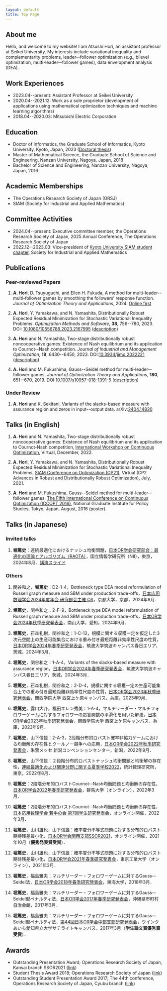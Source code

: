 ```yaml
---
layout: default
title: Top Page
---
```


## About me

Hello, and welcome to my website!
I am Atsushi Hori, an assistant professor at Seikei University.
My interests include variational inequality and complementarity problems, leader--follower optimization (e.g., bilevel optimization, multi-leader--follower games), data envelopment analysis (DEA).

<!--
My passion for optimization was sparked during my undergraduate studies at Nanzan University, where I had the privilege of studying under the guidance of Professor Masao Fukushima.
After receiving my Bachelor's and Master's degrees, I decided to take a detour and work as a software engineer for two years, which was a great learning experience but also a stark contrast to the optimization field.
Eventually, I decided to return to my roots and enrolled in the Ph.D. program at Kyoto University, where I am now supervised by Professor Nobuo Yamashita.

Although I now reside in the beautiful city of Kyoto, I am still in contact with my professors at Nanzan University, who continue to provide me with valuable advice and guidance.
I also have the opportunity to participate in online seminars on operations research, which I greatly appreciate.
All in all, I am grateful for the support and guidance of my mentors, both past and present.
-->

## Work Experiences

- 2023.04--present: Assistant Professor at Seikei University
- 2020.04--2021.12: Work as a sole proprietor (development of applications using mathematical optimization techniques and machine learning algorithms) 
- 2018.04--2020.03: Mitsubishi Electric Corporation

## Education

- Doctor of Informatics, the Graduate School of Informatics, Kyoto University, Kyoto, Japan, 2023 ([Doctoral thesis](https://repository.kulib.kyoto-u.ac.jp/dspace/handle/2433/283860))
- Master of Mathematical Science, the Graduate School of Science and Engineering, Nanzan University, Nagoya, Japan, 2018
- Bachelor of Science and Engineering, Nanzan University, Nagoya, Japan, 2016

## Academic Memberships

- The Operations Research Society of Japan (ORSJ)
- SIAM (Society for Industrial and Applied Mathematics)

## Committee Activities

- 2024.04--present: Executive committee member, the Operations Research Society of Japan, 2025 Annual Conference, The Operations Research Society of Japan
- 2022.12--2023.03: Vice-president of [Kyoto University SIAM student chapter](https://sites.google.com/view/siam-sc-kyoto/home), Society for Industrial and Applied Mathematics

## Publications

### Peer-reviewed Papers

1. **A. Hori**, D. Tsuyuguchi, and Ellen H. Fukuda, A method for multi-leader--multi-follower games by smoothing the followers' response function. _Journal of Optimization Theory and Applications_, 2024. [Online first](https://link.springer.com/article/10.1007/s10957-024-02506-2)

1. **A. Hori**, Y. Yamakawa, and N. Yamashita, Distributionally Robust Expected Residual Minimization for Stochastic Variational Inequality Problems. _Optimization Methods and Software_, **38**, 756--780, 2023. DOI: [10.1080/10556788.2023.2167995](https://doi.org/10.1080/10556788.2023.2167995) ([description](./drerm_svi.html))

1. **A. Hori** and N. Yamashita, Two-stage distributionally robust noncooperative games: Existence of Nash equilibrium and its application to Cournot--Nash competition. _Journal of Industrial and Management Optimization_, **19**, 6430--6450, 2023. DOI:[10.3934/jimo.2022221](https://doi.org/10.3934/jimo.2022221) ([description](./tsnashgame.html))

1. **A. Hori** and M. Fukushima, Gauss--Seidel method for multi-leader--follower games. _Journal of Optimization Theory and Applications_, **180**, 651--670, 2019. DOI:[10.1007/s10957-018-1391-5](https://doi.org/10.1007/s10957-018-1391-5) ([description](./mlfgame.html))

### Under Review

1. **A. Hori** and K. Sekitani, Variants of the slacks-based measure with assurance region and zeros in input--output data. arXiv:[2404.14820](https://arxiv.org/abs/2404.14820)

## Talks (in English)

1. **A. Hori** and N. Yamashita, Two-stage distributionally robust noncooperative games: Existence of Nash equilibrium and its application to Cournot-Nash competition, [International Workshop on Continuous Optimization](http://www.opt.c.titech.ac.jp/DecemberWorkshop/index.html), Virtual, December, 2022.

2. **A. Hori**, Y. Yamakawa, and N. Yamashita, Distributionally Robust Expected Residual Minimization for Stochastic Variational Inequality Problems, [SIAM Conference on Optimization (OP21)](https://www.siam.org/conferences/cm/conference/op21), Virtual (CP2 Advances in Robust and Distributionally Robust Optimization), July, 2021.

3. **A. Hori** and M. Fukushima, Gauss--Seidel method for multi-leader--follower games, [The Fifth International Conference on Continuous Optimization (ICCOPT 2016)](http://www.iccopt2016.tokyo/), National Graduate Institute for Policy Studies, Tokyo, Japan, August, 2016 (poster).

## Talks (in Japanese)

### Invited talks

1. **堀篤史**：連続最適化におけるナッシュ均衡問題，[日本OR学会研究部会：最適化の理論とアルゴリズム（RAOTA）](https://orsj.org/raota/#raota7)，国立情報学研究所（NII），東京，2024年8月．[講演スライド](https://www.docswell.com/s/5848415/Z7RYQD-2024-08-05-112934)

### Others

1. 関谷和之，**堀篤史**：D2-1-4，Bottleneck type DEA model reformulation of Russell graph measure and SBM under production trade-offs，[日本応用数理学会2024年度年会 研究部会主催 OS](https://jsiam.org/annual2024/)，京都大学，京都，2024年9月．

1. **堀篤史**，関谷和之：2-F-9，Bottleneck type DEA model reformulation of Russell graph measure and SBM under production trade-offs，[日本OR学会2024年秋季研究発表会](https://orsj.org/nc2024f/)，南山大学，愛知，2024年9月．

1. **堀篤史**，石森礼樹，関谷和之：1-C-12，規模に関する収穫一定を仮定した3次元空間上の生産可能集合における重み付き最短距離非効率性尺度の性質，[日本OR学会2024年春季研究発表会](https://orsj.org/nc2024s/)，筑波大学筑波キャンパス春日エリア，茨城，2024年3月．

1. **堀篤史**，関谷和之：1-A-4，Variants of the slacks-based measure with assurance region，[日本OR学会2024年春季研究発表会](https://orsj.org/nc2024s/)，筑波大学筑波キャンパス春日エリア，茨城，2024年3月．

1. **堀篤史**，石森礼樹，関谷和之：2-D-4，規模に関する収穫一定の生産可能集合上での重み付き最短距離非効率性尺度の性質，[日本OR学会2023年秋季研究発表会](https://orsj.org/nc2023f/)，関西学院大学 西宮上ケ原キャンパス，兵庫，2023年9月．

1. **堀篤史**，露口大介，福田エレン秀美：1-A-4，マルチリーダー・マルチフォロワーゲームに対するフォロワーの応答関数の平滑化を用いた解法，[日本OR学会2023年秋季研究発表会](https://orsj.org/nc2023f/)，関西学院大学 西宮上ケ原キャンパス，兵庫，2023年9月．

1. **堀篤史**，山下信雄：2-A-3，2段階分布的ロバスト確率非協力ゲームにおける均衡解の存在性とクールノー競争への応用，[日本OR学会2022年秋季研究発表会](https://orsj.org/nc2022f/)，朱鷺メッセ 新潟コンベンションセンター，新潟，2022年9月．

2. **堀篤史**，山下信雄：２段階分布的ロバストナッシュ均衡問題と均衡解の存在性，[連続最適化および関連分野に関する夏季学校2022](https://www.ism.ac.jp/~mirai/sscoke/2022/)，統計数理研究所，東京，2022年8月．

3. **堀篤史**：2段階分布的ロバストCournot--Nash均衡問題と均衡解の存在性，[日本OR学会2022年春季研究発表会](https://www.orsj.org/nc2022s/)，群馬大学（オンライン），2022年3月．

4. **堀篤史**：2段階分布的ロバストCournot--Nash均衡問題と均衡解の存在性，[日本応用数理学会 若手の会 第7回学生研究発表会](http://wakate.jsiam.org/?p=68)，オンライン開催，2022年3月．

5. **堀篤史**，山川雄也，山下信雄：確率変分不等式問題に対する分布的ロバスト期待残差最小化，[日本OR学会関西支部SSOR2021](https://orsj.org/kansai/2021/10/05/2021%e5%b9%b4%e5%ba%a6%e9%96%a2%e8%a5%bf%e6%94%af%e9%83%a8ssor/)，オンライン開催，2021年10月（**優秀発表賞受賞**）．

6. **堀篤史**，山川雄也，山下信雄：確率変分不等式問題に対する分布的ロバスト期待残差最小化，[日本OR学会2021年春季研究発表会](https://www.orsj.or.jp/nc/2021s/)，東京工業大学（オンライン），2021年3月．

7. **堀篤史**，福島雅夫：マルチリーダー・フォロワーゲームに対するGauss--Seidel法，[日本OR学会2018年春季研究発表会](http://www.orsj.or.jp/~nc2018s/)，東海大学，2018年3月．

8. **堀篤史**，福島雅夫：マルチリーダー・フォロワーゲームに対するGauss--Seidel型ペナルティ法，[日本OR学会2017年春季研究発表会](https://www.orsj.or.jp/~nc2017s/)，沖縄県市町村自治会館，2017年3月．

9. **堀篤史**，福島雅夫：マルチリーダー・フォロワーゲームに対するGauss--Seidel型ペナルティ法，[第44回日本OR学会中部支部研究発表会](http://www.orsj.or.jp/chubu/?p=2708)，ウインクあいち愛知県立大学サテライトキャンパス，2017年3月（**学生論文賞優秀賞受賞**）．


## Awards

- Outstanding Presentation Award; Operations Research Society of Japan, Kansai branch SSOR2021 ([link](https://orsj.org/kansai/2021/10/22/%e6%97%a5%e6%9c%acor%e5%ad%a6%e4%bc%9a-%e9%96%a2%e8%a5%bf%e6%94%af%e9%83%a8-2021-%e5%b9%b4%e5%ba%a6%e8%8b%a5%e6%89%8b%e7%a0%94%e7%a9%b6%e7%99%ba%e8%a1%a8%e4%bc%9a-%e5%84%aa%e7%a7%80%e7%99%ba%e8%a1%a8/))
- Student Thesis Award 2018; Operations Research Society of Japan ([link](http://www.orsj.or.jp/whatisor/award6.html))
- Outstanding Student Presentation Award 2017; The 44th conference, Operations Research Society of Japan, Cyubu branch ([link](http://www.orsj.or.jp/chubu/?p=2708))
